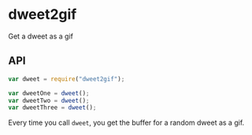 # dweet2gif
Get a dweet as a gif

## API

```javascript
var dweet = require("dweet2gif");

var dweetOne = dweet();
var dweetTwo = dweet();
var dweetThree = dweet();
```
Every time you call `dweet`, you get the buffer for a random dweet as a gif.
